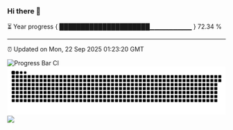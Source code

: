 ### Hi there 👋

⏳ Year progress { █████████████████████▁▁▁▁▁▁▁▁▁ } 72.34 %

---

⏰ Updated on Mon, 22 Sep 2025 01:23:20 GMT

![Progress Bar CI](https://github.com/liununu/liununu/workflows/Progress%20Bar%20CI/badge.svg)![](https://raw.githubusercontent.com/L1cardo/L1cardo/main/assets/github-contribution-grid-snake.svg)![](https://raw.githubusercontent.com/seesaws/seesaws/main/assets/github-contribution-grid-snake.svg)
